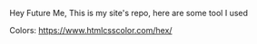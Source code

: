 Hey Future Me,
This is my site's repo, here are some tool I used

Colors: https://www.htmlcsscolor.com/hex/